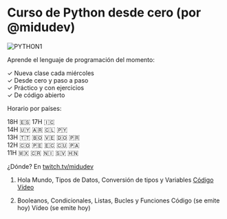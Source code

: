 # Curso de Python desde cero (por @midudev)

![PYTHON1](https://github.com/user-attachments/assets/284de8a1-4cb2-4120-bbe4-227a71fd65c0)

Aprende el lenguaje de programación del momento:

✓ Nueva clase cada miércoles<br />
✓ Desde cero y paso a paso<br />
✓ Práctico y con ejercicios<br />
✓ De código abierto<br />

Horario por países:

18H 🇪🇸 17H 🇮🇨<br />
14H 🇺🇾 🇦🇷 🇨🇱 🇵🇾<br />
13H 🇹🇹 🇧🇴 🇻🇪 🇩🇴 🇵🇷<br />
12H 🇨🇴 🇵🇪 🇪🇨 🇨🇺 🇵🇦<br />
11H 🇲🇽 🇨🇷 🇳🇮 🇸🇻 🇭🇳<br />

¿Dónde? En [twitch.tv/midudev](https://twitch.tv/midudev)

1. Hola Mundo, Tipos de Datos, Conversión de tipos y Variables
[Código](https://github.com/midudev/curso-python/tree/main/01_basic) 
[Vídeo](https://www.twitch.tv/videos/2354087841)

1. Booleanos, Condicionales, Listas, Bucles y Funciones
Código (se emite hoy)
Vídeo (se emite hoy)
